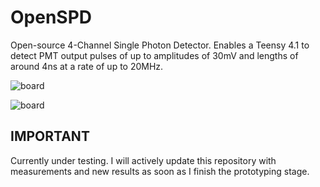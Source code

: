# OpenSPD

Open-source 4-Channel Single Photon Detector. Enables a Teensy 4.1 to detect PMT output pulses of up to amplitudes of 30mV and lengths of around 4ns at a rate of up to 20MHz.

![board](https://github.com/pepassaco/OpenSPD/images/board.png)

![board](https://github.com/pepassaco/OpenSPD/images/spice.png)

## IMPORTANT

Currently under testing. I will actively update this repository with measurements and new results as soon as I finish the prototyping stage.